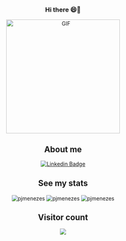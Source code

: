 <div align="center"> 
  
  ### Hi there 😄👋

<img align="center" alt="GIF" height="300px" src="https://media0.giphy.com/media/ASd0Ukj0y3qMM/giphy.gif?cid=790b7611512a847102b76a9492441f4ed770449496200007&rid=giphy.gif&ct=g" />


## About me 
[![Linkedin Badge](https://img.shields.io/badge/-LinkedIn-blue?style=flat-square&logo=Linkedin&logoColor=white&link=link_do_seu_perfil_no_linkedin)](https://www.linkedin.com/in/pedrojemeson)
 
  
## See my stats 

<img align="center" src="https://github-readme-stats.vercel.app/api/top-langs?username=pjmenezes" alt="pjmenezes"/> 

<img align="center" src="https://github-readme-stats.vercel.app/api?username=pjmenezes" alt="pjmenezes"/>

<img align="center" src="https://github-readme-streak-stats.herokuapp.com/?user=pjmenezes" alt="pjmenezes"/>

## Visitor count

<img src="https://profile-counter.glitch.me/pjmenezes/count.svg" />

</div>
